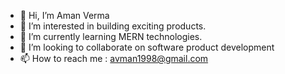 - 👋 Hi, I’m Aman Verma
- 👀 I’m interested in building exciting products.
- 🌱 I’m currently learning MERN technologies.
- 💞️ I’m looking to collaborate on software product development
- 📫 How to reach me : avman1998@gmail.com

<!---
avman1998/avman1998 is a ✨ special ✨ repository because its `README.md` (this file) appears on your GitHub profile.
You can click the Preview link to take a look at your changes.
--->
